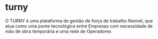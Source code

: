 # turny
O TURNY é uma plataforma de gestão de força de trabalho flexível, que atua como uma ponte tecnológica entre Empresas com necessidade de mão de obra temporária e uma rede de Operadores

